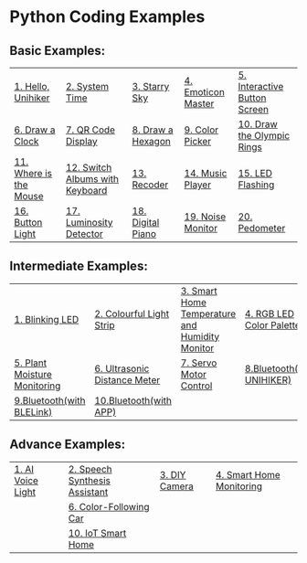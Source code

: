 
# Python Coding Examples

## Basic Examples:
| | | | | |
| --- | --- | --- | --- | --- |
| [1. Hello, Unihiker](BasicExamples/examples_py_hellounihiker.md) | [2. System Time](BasicExamples/examples_py_system_time.md) | [3. Starry Sky](BasicExamples/examples_py_starry_sky.md) | [4. Emoticon Master](BasicExamples/examples_py_emoticon_master.md) | [5. Interactive Button Screen](BasicExamples/examples_py_interactive_button_screen.md) |
| [6. Draw a Clock](BasicExamples/examples_py_draw_your_own_clock.md) | [7. QR Code Display](BasicExamples/examples_py_qr_code_display.md) | [8. Draw a Hexagon](BasicExamples/examples_py_draw_a_hexagon.md) | [9. Color Picker](BasicExamples/examples_py_color_picker.md) | [10. Draw the Olympic Rings](BasicExamples/examples_py_draw_the_olympic_rings.md) |
| [11. Where is the Mouse](BasicExamples/examples_py_where_is_the_mouse.md) | [12. Switch Albums with Keyboard](BasicExamples/examples_py_switch_albums_with_keyboard.md) | [13. Recoder](BasicExamples/examples_py_recoder.md) | [14. Music Player](BasicExamples/examples_py_music_player.md) | [15. LED Flashing](BasicExamples/examples_py_led_flashing.md) |
| [16. Button Light](BasicExamples/examples_py_button_lights.md) | [17. Luminosity Detector](BasicExamples/examples_py_luminosity_detector.md) | [18. Digital Piano](BasicExamples/examples_py_digital_piano.md) | [19. Noise Monitor](BasicExamples/examples_py_noise_monitor.md) | [20. Pedometer](BasicExamples/examples_py_pedometer.md) |

## Intermediate Examples:
| | | | |
| --- | --- | --- | --- |
| [1. Blinking LED](IntermediateExamples/1_Blinking_LED.md) | [2. Colourful Light Strip](IntermediateExamples/2_Colourful_Light_Strip.md) | [3. Smart Home Temperature and Humidity Monitor](IntermediateExamples/3_Smart_home_temperature_and_humidity_Monitor.md) | [4. RGB LED Color Palette](IntermediateExamples/4_RGB_LED_Color_Palette.md) |
| [5. Plant Moisture Monitoring](IntermediateExamples/5_Plant_Moisture_Monitoring.md) | [6. Ultrasonic Distance Meter](IntermediateExamples/6_Ultrasonic_Range_Finder.md) | [7. Servo Motor Control](IntermediateExamples/7_Servo_Motor_Control.md) |[8.Bluetooth(with UNIHIKER)](IntermediateExamples/8_Bluetooth_Unihiker2Unihiker.md) |
|[9.Bluetooth(with BLELink)](IntermediateExamples/9_Bluetooth_Unihiker2BLELink.md) | [10.Bluetooth(with APP)](IntermediateExamples/10_Bluetooth_Unihiker2BLEAPP.md)   |    |    |

## Advance Examples:
| | | | |
| --- | --- | --- | --- |
| [1. AI Voice Light](AdvanceExamples/1_AI_Voice_Controlled_Lights.md) | [2. Speech Synthesis Assistant](AdvanceExamples/2_Speech_Synthesis_Assistant.md) | [3. DIY Camera](AdvanceExamples/3_DIY_Camera.md) | [4. Smart Home Monitoring](AdvanceExamples/4_Smart_Home_Monitoring.md) |
|  | [6. Color-Following Car](AdvanceExamples/6_Color_Following_Car.md) | | |
| | [10. IoT Smart Home](AdvanceExamples/10_IoT_Smart_Home.md) | | |

